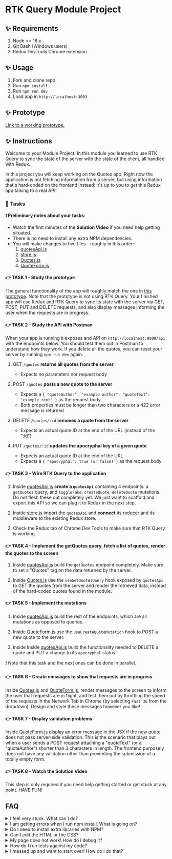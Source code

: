 # RTK Query Module Project

## ✨ Requirements

1. Node >= 18.x
2. Git Bash (Windows users)
3. Redux DevTools Chrome extension

## ✨ Usage

1. Fork and clone repo
2. Run `npm install`
3. Run `npm run dev`
4. Load app in `http://localhost:3003`

## ✨ Prototype

[Link to a working prototype.](https://bloominstituteoftechnology.github.io/W_S10_M1_Project/)

## ✨ Instructions

Welcome to your Module Project! In this module you learned to use RTK Query to sync the state of the server with the state of the client, all handled with Redux.

In this project you will keep working on the Quotes app. Right now the application is not fetching information from a server, but using information that's hard-coded on the frontend instead: it's up to you to get this Redux app talking to a real API!

### 🥷 Tasks

**❗ Preliminary notes about your tasks:**

- Watch the first minutes of the **Solution Video** if you need help getting situated.
- There is no need to install any extra NPM dependencies.
- You will make changes to five files - roughly in this order:
  1. [quotesApi.js](./frontend/state/quotesApi.js)
  2. [store.js](./frontend/state/store.js)
  3. [Quotes.js](./frontend/components/Quotes.js)
  4. [QuoteForm.js](./frontend/components/QuoteForm.js)

#### 👉 TASK 1 - Study the prototype

The general functionality of the app will roughly match the one in [this prototype](https://bloominstituteoftechnology.github.io/W_S10_M1_Project/). Note that the prototype is not using RTK Query. Your finished app will use Redux and RTK Query to sync its state with the server via GET, POST, PUT and DELETE requests, and also display messages informing the user when the requests are in progress.

#### 👉 TASK 2 - Study the API with Postman

When your app is running it exposes and API on `http://localhost:9009/api` with the endpoints below. You should test them out in Postman to understand how they work. If you delete all the quotes, you can reset your server by running `npm run dev` again.

1. GET `/quotes` **returns all quotes from the server**
    - Expects no parameters nor request body

2. POST `/quotes` **posts a new quote to the server**
    - Expects a `{ "quoteAuthor": "example author", "quoteText": "example text" }` as the request body
    - Both properties must be longer than two characters or a 422 error message is returned

3. DELETE `/quotes/:id` **removes a quote from the server**
    - Expects an actual quote ID at the end of the URL (instead of the ":id")

4. PUT `/quotes/:id` **updates the apocryphal key of a given quote**
    - Expects an actual quote ID at the end of the URL
    - Expects a `{ "apocryphal": true (or false) }` as the request body

#### 👉 TASK 3 - Wire RTK Query to the application

1. Inside [quotesApi.js](./frontend/state/quotesApi.js) **create a `quotesApi`** containing 4 endpoints: a `getQuotes` query, and `toggleFake`, `createQuote`, `deleteQuote` mutations. Do not flesh these out completely yet. We just want to scaffold and export this API so we can plug it to Redux in the next step.

2. Inside [store.js](./frontend/state/store.js) import the `quotesApi` and **connect** its reducer and its middleware to the existing Redux store.

3. Check the Redux tab of Chrome Dev Tools to make sure that RTK Query is working.

#### 👉 TASK 4 - Implement the getQuotes query, fetch a list of quotes, render the quotes to the screen

1. Inside [quotesApi.js](./frontend/state/quotesApi.js) build the `getQuotes` endpoint completely. Make sure to set a "Quotes" tag on the data returned by the server.

2. Inside [Quotes.js](./frontend/components/Quotes.js) use the `useGetQuotesQuery` hook exposed by `quotesApi` to GET the quotes from the server and render the retrieved data, instead of the hard-coded quotes found in the module.

#### 👉 TASK 5 - Implement the mutations

1. Inside [quotesApi.js](./frontend/state/quotesApi.js) build the rest of the endpoints, which are all mutations as opposed to queries.

2. Inside [QuoteForm.js](./frontend/components/QuoteForm.js) use the `useCreateQuoteMutation` hook to POST a new quote to the server.

3. Inside Inside [quotesApi.js](./frontend/state/quotesApi.js) build the functionality needed to DELETE a quote and PUT a change to its `apocryphal` status.

❗ Note that this task and the next ones can be done in parallel.

#### 👉 TASK 6 - Create messages to show that requests are in progress

Inside [Quotes.js](./frontend/components/Quotes.js) and [QuoteForm.js](./frontend/components/QuoteForm.js), render messages to the screen to inform the user that requests are in flight, and test them out by throttling the speed of the requests in the Network Tab in Chrome (by selecting `Fast 3G` from the dropdown). Design and style these messages however you like!

#### 👉 TASK 7 - Display validation problems

Inside [QuoteForm.js](./frontend/components/QuoteForm.js) display an error message in the JSX if the new quote does not pass server-side validation. This is the scenario that plays out when a user sends a POST request attaching a "quoteText" (or a "quoteAuthor") shorter than 3 characters in length. The frontend purposely does not have any validation other than preventing the submission of a totally empty form.

#### 👉 TASK 8 - Watch the Solution Video

This step is only required if you need help getting started or get stuck at any point. HAVE FUN!

## FAQ

<details>
  <summary>I feel very stuck. What can I do?</summary>

Redo the Guided Project for the module, or check out the Solution Video for this project. In these recordings, an industry expert walks you through their thinking in detail, while they solve the tasks.

</details>

<details>
  <summary>I am getting errors when I run npm install. What is going on?</summary>

This project requires Node >= V18 correctly installed in order to work. Sometimes Node can be misconfigured. Try deleting `node_modules` and running `npm install`. If this fails, try deleting both `node_modules` and `package-lock.json` before reinstalling. If all fails, please request support!

</details>

<details>
  <summary>Do I need to install extra libraries with NPM?</summary>

No. Everything you need should be installed already.

</details>

<details>
  <summary>Can I edit the HTML or the CSS?</summary>

You can edit the CSS of the project to give it a personal touch so you can add it to your portfolio, but only after you've finished your tasks!

</details>

<details>
  <summary>My page does not work! How do I debug it?</summary>

Remember to use console.logs and breakpoints to troubleshoot your code. Do not panic if you see errors in the console, just read them carefully looking for clues. Also keep an eye on the Redux DevTools.

</details>

<details>
  <summary>How do I run tests against my code?</summary>

There are no automatic tests in this project. Feel free to write some, though! All necessary libraries are installed.

</details>

<details>
  <summary>I messed up and want to start over! How do I do that?</summary>

Do NOT delete your repository from GitHub! Instead, commit frequently as you work. This in practice creates restore points. If you find yourself in a mess, use git reset --hard to simply discard all changes to your code since your last commit. If you are dead-set on restarting the challenge from scratch, you can do this with Git as well. Research how to reset --hard to a specific commit.

</details>
